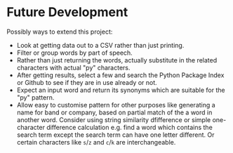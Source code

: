 # Future Development

Possibly ways to extend this project:

- Look at getting data out to a CSV rather than just printing.
- Filter or group words by part of speech.
- Rather than just returning the words, actually substitute in the related characters with actual "py" characters.
- After getting results, select a few and search the Python Package Index or Github to see if they are in use already or not.
- Expect an input word and return its synonyms which are suitable for the "py" pattern.
- Allow easy to customise pattern for other purposes like generating a name for band or company, based on partial match of the a word in another word. Consider using string similarity dfifference or simple one-character difference calculation e.g. find a word which contains the search term except the search term can have one letter different. Or certain characters like `s`/`z` and `c`/`k` are interchangeable.
